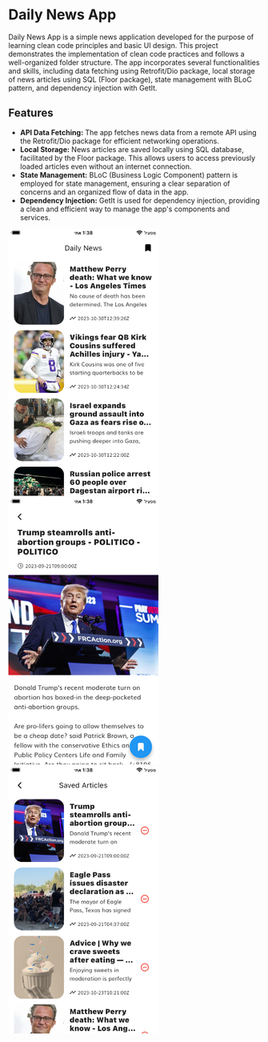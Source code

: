 # Daily News App

Daily News App is a simple news application developed for the purpose of learning clean code principles and basic UI design. This project demonstrates the implementation of clean code practices and follows a well-organized folder structure. The app incorporates several functionalities and skills, including data fetching using Retrofit/Dio package, local storage of news articles using SQL (Floor package), state management with BLoC pattern, and dependency injection with GetIt.

## Features

- **API Data Fetching:** The app fetches news data from a remote API using the Retrofit/Dio package for efficient networking operations.
- **Local Storage:** News articles are saved locally using SQL database, facilitated by the Floor package. This allows users to access previously loaded articles even without an internet connection.
- **State Management:** BLoC (Business Logic Component) pattern is employed for state management, ensuring a clear separation of concerns and an organized flow of data in the app.
- **Dependency Injection:** GetIt is used for dependency injection, providing a clean and efficient way to manage the app's components and services.

<p float="left">
  <img src="images/main.png" alt="" width="300" />
  <img src="images/news_article.png" alt="" width="300" />
  <img src="images/saved_articles.png" alt="" width="300" />


</p>

